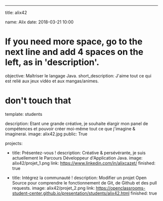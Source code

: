 ---

title: alix42

name: Alix
date: 2018-03-21 10:00

# If you need more space, go to the next line and add 4 spaces on the left, as in 'description'.
objective: Maîtriser le langage Java.
short_description: J'aime tout ce qui est relié aux jeux vidéo et aux mangas/animes.

# don't touch that
template: students

description:
    Etant une grande créative, je souhaite élargir mon panel de compétences et pouvoir créer moi-même tout ce que j'imagine & imaginerai.
image: alix42.jpg
public: True




projects:
  - title: Présentez-vous !
    description: Créative & persévérante, je suis actuellement le Parcours Développeur d'Application Java.
    image: alix42/projet_1.png
    link: https://www.linkedin.com/in/alixcazet/
    finished: true

  - title: Intégrez la communauté !
    description: Modifier un projet Open Source pour comprendre le fonctionnement de Git, de Github et des pull requests.
    image: alix42/projet_2.png
    link: https://openclassrooms-student-center.github.io/presentation/students/alix42.html
    finished: true



